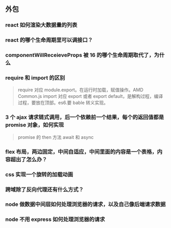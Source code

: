 ## 外包

### react 如何渲染大数据量的列表

### react 的哪个生命周期里可以调接口？

### componentWillReceieveProps 被 16 的哪个生命周期取代了，为什么

### require 和 import 的区别

> require 对应 module.export。在运行时加载，赋值操作。AMD Common.js
> import 对应 export 或者 export default，是解构过程，编译过程，要放在顶部。es6.要 bable 转义实现。

### 3 个 ajax 请求链式调用，后一个依赖前一个结果，每个的返回值都是 promise 对象，如何实现

> promise 的 then 方法
> await 和 async

### flex 布局，两边固定，中间自适应，中间里面的内容是一个表格，内容超出了怎么办？

### css 实现一个旋转的加载动画

### 跨域除了反向代理还有什么方式？

### node 做数据中间层如何处理浏览器的请求，以及自己像后端请求数据

### node 不用 express 如何处理浏览器的请求
